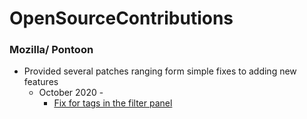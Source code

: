 # OpenSourceContributions


### Mozilla/ Pontoon
  * Provided several patches ranging form simple fixes to adding new features
    * October 2020 - 
      - [Fix for tags in the filter panel](https://github.com/mozilla/pontoon/pull/1726#issuecomment-722726378)
